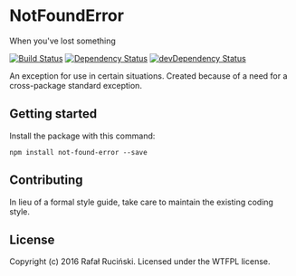 # NotFoundError

When you've lost something

[![Build Status](https://travis-ci.org/fatfisz/not-found-error.svg?branch=master)](https://travis-ci.org/fatfisz/not-found-error)
[![Dependency Status](https://david-dm.org/fatfisz/not-found-error.svg)](https://david-dm.org/fatfisz/not-found-error)
[![devDependency Status](https://david-dm.org/fatfisz/not-found-error/dev-status.svg)](https://david-dm.org/fatfisz/not-found-error#info=devDependencies)

An exception for use in certain situations.
Created because of a need for a cross-package standard exception.

## Getting started

Install the package with this command:
```shell
npm install not-found-error --save
```

## Contributing

In lieu of a formal style guide, take care to maintain the existing coding style.

## License

Copyright (c) 2016 Rafał Ruciński. Licensed under the WTFPL license.
